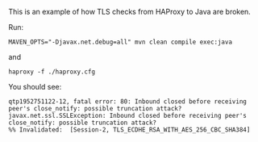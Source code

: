 This is an example of how TLS checks from HAProxy to Java are broken.

Run:

```
MAVEN_OPTS="-Djavax.net.debug=all" mvn clean compile exec:java
```

and
```
haproxy -f ./haproxy.cfg
```

You should see:
```
qtp1952751122-12, fatal error: 80: Inbound closed before receiving peer's close_notify: possible truncation attack?
javax.net.ssl.SSLException: Inbound closed before receiving peer's close_notify: possible truncation attack?
%% Invalidated:  [Session-2, TLS_ECDHE_RSA_WITH_AES_256_CBC_SHA384]
```

